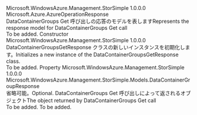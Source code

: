 <Type Name="DataContainerGroupsGetResponse" FullName="Microsoft.WindowsAzure.Management.StorSimple.Models.DataContainerGroupsGetResponse">
  <TypeSignature Language="C#" Value="public class DataContainerGroupsGetResponse : Microsoft.Azure.AzureOperationResponse" />
  <TypeSignature Language="ILAsm" Value=".class public auto ansi beforefieldinit DataContainerGroupsGetResponse extends Microsoft.Azure.AzureOperationResponse" />
  <TypeSignature Language="DocId" Value="T:Microsoft.WindowsAzure.Management.StorSimple.Models.DataContainerGroupsGetResponse" />
  <TypeSignature Language="VB.NET" Value="Public Class DataContainerGroupsGetResponse&#xA;Inherits AzureOperationResponse" />
  <TypeSignature Language="F#" Value="type DataContainerGroupsGetResponse = class&#xA;    inherit AzureOperationResponse" />
  <AssemblyInfo>
    <AssemblyName>Microsoft.WindowsAzure.Management.StorSimple</AssemblyName>
    <AssemblyVersion>1.0.0.0</AssemblyVersion>
  </AssemblyInfo>
  <Base>
    <BaseTypeName>Microsoft.Azure.AzureOperationResponse</BaseTypeName>
  </Base>
  <Interfaces />
  <Docs>
    <summary>
            <span data-ttu-id="677de-101">DataContainerGroups Get 呼び出しの応答のモデルを表します</span><span class="sxs-lookup"><span data-stu-id="677de-101">Represents the response model for DataContainerGroups Get call</span></span>
            </summary>
    <remarks>To be added.</remarks>
  </Docs>
  <Members>
    <Member MemberName=".ctor">
      <MemberSignature Language="C#" Value="public DataContainerGroupsGetResponse ();" />
      <MemberSignature Language="ILAsm" Value=".method public hidebysig specialname rtspecialname instance void .ctor() cil managed" />
      <MemberSignature Language="DocId" Value="M:Microsoft.WindowsAzure.Management.StorSimple.Models.DataContainerGroupsGetResponse.#ctor" />
      <MemberSignature Language="VB.NET" Value="Public Sub New ()" />
      <MemberType>Constructor</MemberType>
      <AssemblyInfo>
        <AssemblyName>Microsoft.WindowsAzure.Management.StorSimple</AssemblyName>
        <AssemblyVersion>1.0.0.0</AssemblyVersion>
      </AssemblyInfo>
      <Parameters />
      <Docs>
        <summary>
            <span data-ttu-id="677de-102">DataContainerGroupsGetResponse クラスの新しいインスタンスを初期化します。</span><span class="sxs-lookup"><span data-stu-id="677de-102">Initializes a new instance of the DataContainerGroupsGetResponse class.</span></span>
            </summary>
        <remarks>To be added.</remarks>
      </Docs>
    </Member>
    <Member MemberName="DataContainerGroupResponse">
      <MemberSignature Language="C#" Value="public Microsoft.WindowsAzure.Management.StorSimple.Models.DataContainerGroupResponse DataContainerGroupResponse { get; set; }" />
      <MemberSignature Language="ILAsm" Value=".property instance class Microsoft.WindowsAzure.Management.StorSimple.Models.DataContainerGroupResponse DataContainerGroupResponse" />
      <MemberSignature Language="DocId" Value="P:Microsoft.WindowsAzure.Management.StorSimple.Models.DataContainerGroupsGetResponse.DataContainerGroupResponse" />
      <MemberSignature Language="VB.NET" Value="Public Property DataContainerGroupResponse As DataContainerGroupResponse" />
      <MemberSignature Language="F#" Value="member this.DataContainerGroupResponse : Microsoft.WindowsAzure.Management.StorSimple.Models.DataContainerGroupResponse with get, set" Usage="Microsoft.WindowsAzure.Management.StorSimple.Models.DataContainerGroupsGetResponse.DataContainerGroupResponse" />
      <MemberType>Property</MemberType>
      <AssemblyInfo>
        <AssemblyName>Microsoft.WindowsAzure.Management.StorSimple</AssemblyName>
        <AssemblyVersion>1.0.0.0</AssemblyVersion>
      </AssemblyInfo>
      <ReturnValue>
        <ReturnType>Microsoft.WindowsAzure.Management.StorSimple.Models.DataContainerGroupResponse</ReturnType>
      </ReturnValue>
      <Docs>
        <summary>
            <span data-ttu-id="677de-103">省略可能。</span><span class="sxs-lookup"><span data-stu-id="677de-103">Optional.</span></span> <span data-ttu-id="677de-104">DataContainerGroups Get 呼び出しによって返されるオブジェクト</span><span class="sxs-lookup"><span data-stu-id="677de-104">The object returned by DataContainerGroups Get call</span></span>
            </summary>
        <value>To be added.</value>
        <remarks>To be added.</remarks>
      </Docs>
    </Member>
  </Members>
</Type>